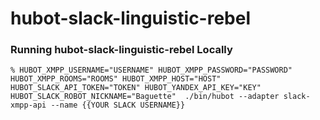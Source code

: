 # hubot-slack-linguistic-rebel

### Running hubot-slack-linguistic-rebel Locally


    % HUBOT_XMPP_USERNAME="USERNAME" HUBOT_XMPP_PASSWORD="PASSWORD" HUBOT_XMPP_ROOMS="ROOMS" HUBOT_XMPP_HOST="HOST" HUBOT_SLACK_API_TOKEN="TOKEN" HUBOT_YANDEX_API_KEY="KEY" HUBOT_SLACK_ROBOT_NICKNAME="Baguette"  ./bin/hubot --adapter slack-xmpp-api --name {{YOUR SLACK USERNAME}}